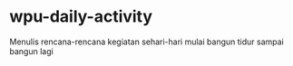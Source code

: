 # wpu-daily-activity
Menulis rencana-rencana kegiatan sehari-hari mulai bangun tidur sampai bangun lagi
